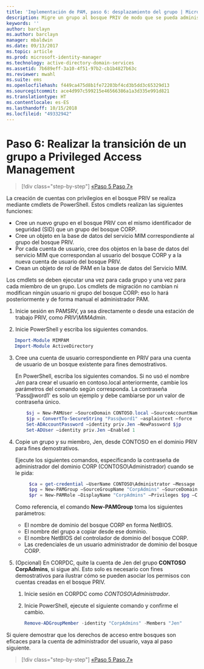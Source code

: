```yaml
---
title: 'Implementación de PAM, paso 6: desplazamiento del grupo | Microsoft Docs'
description: Migre un grupo al bosque PRIV de modo que se pueda administrar con Privileged Access Management.
keywords: ''
author: barclayn
ms.author: barclayn
manager: mbaldwin
ms.date: 09/13/2017
ms.topic: article
ms.prod: microsoft-identity-manager
ms.technology: active-directory-domain-services
ms.assetid: 7b689eff-3a10-4f51-97b2-cb1b4827b63c
ms.reviewer: mwahl
ms.suite: ems
ms.openlocfilehash: f449ca475d8b1fe72203bf4cd3b5dd3c65329d13
ms.sourcegitcommit: ace4d997c599215e46566386a1a3d335e991d821
ms.translationtype: HT
ms.contentlocale: es-ES
ms.lasthandoff: 10/15/2018
ms.locfileid: "49332942"
---
```

# <a name="step-6--transition-a-group-to-privileged-access-management"></a>Paso 6: Realizar la transición de un grupo a Privileged Access Management

> [!div class="step-by-step"]
> [«Paso 5 ](step-5-establish-trust-between-priv-corp-forests.md)
> [Paso 7»](step-7-elevate-user-access.md)

La creación de cuentas con privilegios en el bosque PRIV se realiza mediante cmdlets de PowerShell. Estos cmdlets realizan las siguientes funciones:

- Cree un nuevo grupo en el bosque PRIV con el mismo identificador de seguridad (SID) que un grupo del bosque CORP.  
- Cree un objeto en la base de datos del servicio MIM correspondiente al grupo del bosque PRIV.  
- Por cada cuenta de usuario, cree dos objetos en la base de datos del servicio MIM que correspondan al usuario del bosque CORP y a la nueva cuenta de usuario del bosque PRIV.  
- Crean un objeto de rol de PAM en la base de datos del Servicio MIM.  

Los cmdlets se deben ejecutar una vez para cada grupo y una vez para cada miembro de un grupo. Los cmdlets de migración no cambian ni modifican ningún usuario ni grupo del bosque CORP: eso lo hará posteriormente y de forma manual el administrador PAM.

1. Inicie sesión en PAMSRV, ya sea directamente o desde una estación de trabajo PRIV, como *PRIV\MIMAdmin*.

2.  Inicie PowerShell y escriba los siguientes comandos.

```PowerShell
   Import-Module MIMPAM
   Import-Module ActiveDirectory
```

3. Cree una cuenta de usuario correspondiente en PRIV para una cuenta de usuario de un bosque existente para fines demostrativos.

   En PowerShell, escriba los siguientes comandos.  Si no usó el nombre *Jen* para crear el usuario en contoso.local anteriormente, cambie los parámetros del comando según corresponda. La contraseña 'Pass@word1' es solo un ejemplo y debe cambiarse por un valor de contraseña único.

   ```PowerShell
       $sj = New-PAMUser –SourceDomain CONTOSO.local –SourceAccountName Jen
       $jp = ConvertTo-SecureString "Pass@word1" –asplaintext –force
       Set-ADAccountPassword –identity priv.Jen –NewPassword $jp
       Set-ADUser –identity priv.Jen –Enabled 1
   ```

4. Copie un grupo y su miembro, Jen, desde CONTOSO en el dominio PRIV para fines demostrativos.

    Ejecute los siguientes comandos, especificando la contraseña de administrador del dominio CORP (CONTOSO\Administrador) cuando se le pida:

   ```PowerShell
        $ca = get-credential –UserName CONTOSO\Administrator –Message "CORP forest domain admin credentials"
        $pg = New-PAMGroup –SourceGroupName "CorpAdmins" –SourceDomain CONTOSO.local                 –SourceDC CORPDC.contoso.local –Credentials $ca
        $pr = New-PAMRole –DisplayName "CorpAdmins" –Privileges $pg –Candidates $sj
   ```

    Como referencia, el comando **New-PAMGroup** toma los siguientes parámetros:

     -   El nombre de dominio del bosque CORP en forma NetBIOS.  
     -   El nombre del grupo a copiar desde ese dominio.  
     -   El nombre NetBIOS del controlador de dominio del bosque CORP.  
     -   Las credenciales de un usuario administrador de dominio del bosque CORP.  

5. (Opcional) En CORPDC, quite la cuenta de Jen del grupo **CONTOSO CorpAdmins**, si sigue ahí.  Esto solo es necesario con fines demostrativos para ilustrar cómo se pueden asociar los permisos con cuentas creadas en el bosque PRIV.

   1.  Inicie sesión en CORPDC como *CONTOSO\Administrador*.

   2.  Inicie PowerShell, ejecute el siguiente comando y confirme el cambio.

       ```PowerShell
       Remove-ADGroupMember -identity "CorpAdmins" -Members "Jen"
       ```


Si quiere demostrar que los derechos de acceso entre bosques son eficaces para la cuenta de administrador del usuario, vaya al paso siguiente.

> [!div class="step-by-step"]
> [«Paso 5 ](step-5-establish-trust-between-priv-corp-forests.md)
> [Paso 7»](step-7-elevate-user-access.md)
